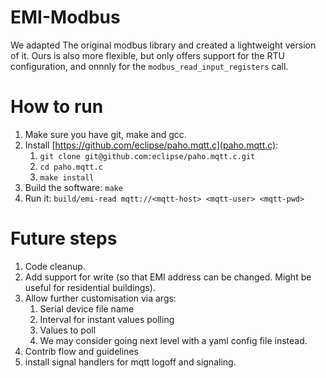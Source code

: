# EMI-Modbus

We adapted The original modbus library and created a lightweight version of it. Ours is also more flexible, but only offers support for the RTU configuration, and onnnly for the `modbus_read_input_registers` call.

# How to run

1. Make sure you have git, make and gcc.
1. Install [https://github.com/eclipse/paho.mqtt.c](paho.mqtt.c):
    1. `git clone git@github.com:eclipse/paho.mqtt.c.git`
    2. `cd paho.mqtt.c`
    3. `make install`
1. Build the software: `make`
1. Run it: `build/emi-read mqtt://<mqtt-host> <mqtt-user> <mqtt-pwd>`

# Future steps

1. Code cleanup.
1. Add support for write (so that EMI address can be changed. Might be useful for residential buildings).
1. Allow further customisation via args:
    1. Serial device file name
    1. Interval for instant values polling
    1. Values to poll
    0. We may consider going next level with a yaml config file instead.
1. Contrib flow and guidelines
1. install signal handlers for mqtt logoff and signaling.
